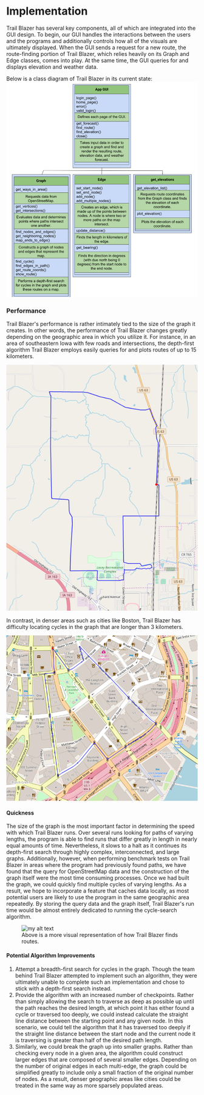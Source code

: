 # Implementation
Trail Blazer has several key components, all of which are integrated into the GUI design. To begin, our GUI handles the interactions between the users and the programs and additionally controls how all of the visuals are ultimately displayed. When the GUI sends a request for a new route, the route-finding portion of Trail Blazer, which relies heavily on its Graph and Edge classes, comes into play. At the same time, the GUI queries for and displays elevation and weather data.

Below is a class diagram of Trail Blazer in its current state:
![alt text](images/SoftDes_Final_UML.svg)

### Performance
Trail Blazer's performance is rather intimately tied to the size of the graph it creates. In other words, the performance of Trail Blazer changes greatly depending on the geographic area in which you utilize it. For instance, in an area of southeastern Iowa with few roads and intersections, the depth-first algorithm Trail Blazer employs easily queries for and plots routes of up to 15 kilometers.

![alt text](images/Iowa14km.png)

In contrast, in denser areas such as cities like Boston, Trail Blazer has difficulty locating cycles in the graph that are longer than 3 kilometers.

![alt text](images/Boston.png)

#### Quickness
The size of the graph is the most important factor in determining the speed with which Trail Blazer runs. Over several runs looking for paths of varying lengths, the program is able to find runs that differ greatly in length in nearly equal amounts of time. Nevertheless, it slows to a halt as it continues its depth-first search through highly complex, interconnected, and large graphs. Additionally, however, when performing benchmark tests on Trail Blazer in areas where the program had previously found paths, we have found that the query for OpenStreetMap data and the construction of the graph itself were the most time consuming processes. Once we had built the graph, we could quickly find multiple cycles of varying lengths. As a result, we hope to incorporate a feature that caches data locally, as most potential users are likely to use the program in the same geographic area repeatedly. By storing the query data and the graph itself, Trail Blazer's run time would be almost entirely dedicated to running the cycle-search algorithm.

<figure>
  <img src="{{https://github.com/draconian9908/TrailBlazer}}/docs/images/Route_Finding_Visual.svg" alt="my alt text"/>
  <figcaption>Above is a more visual representation of how Trail Blazer finds routes.</figcaption>
</figure>


#### Potential Algorithm Improvements
1. Attempt a breadth-first search for cycles in the graph. Though the team behind Trail Blazer attempted to implement such an algorithm, they were ultimately unable to complete such an implementation and chose to stick with a depth-first search instead.
2. Provide the algorithm with an increased number of checkpoints. Rather than simply allowing the search to traverse as deep as possible up until the path reaches the desired length, at which point it has either found a cycle or traversed too deeply, we could instead calculate the straight line distance between the starting point and any given node. In this scenario, we could tell the algorithm that it has traversed too deeply if the straight line distance between the start node and the current node it is traversing is greater than half of the desired path length.
3. Similarly, we could break the graph up into smaller graphs. Rather than checking every node in a given area, the algorithm could construct larger edges that are composed of several smaller edges. Depending on the number of original edges in each multi-edge, the graph could be simplified greatly to include only a small fraction of the original number of nodes. As a result, denser geographic areas like cities could be treated in the same way as more sparsely populated areas.
